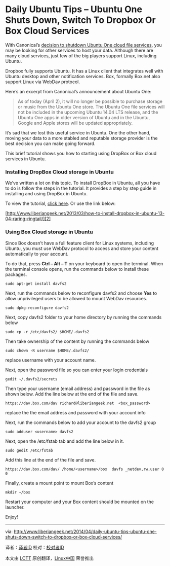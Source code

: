 Daily Ubuntu Tips – Ubuntu One Shuts Down, Switch To Dropbox Or Box Cloud Services
================================================================================
With Canonical’s [decision to shutdown Ubuntu One cloud file services][1], you may be looking for other services to host your data. Although there are many cloud services, just few of the big players support Linux, including Ubuntu.

Dropbox fully supports Ubuntu. It has a Linux client that integrates well with Ubuntu desktop and other notification services. Box, formally Box.net also support Linux via WebDav protocol.

Here’s an excerpt from Canonical’s announcement about Ubuntu One:

> As of today (April 2), it will no longer be possible to purchase storage or music from the Ubuntu One store. The Ubuntu One file services will not be included in the upcoming Ubuntu 14.04 LTS release, and the Ubuntu One apps in older version of Ubuntu and in the Ubuntu, Google and Apple stores will be updated appropriately.

It’s sad that we lost this useful service in Ubuntu. One the other hand, moving your data to a more stabled and reputable storage provider is the best decision you can make going forward.

This brief tutorial shows you how to starting using DropBox or Box cloud services in Ubuntu.

### Installing DropBox Cloud storage in Ubuntu ###

We’ve written a lot on this topic. To install DropBox in Ubuntu, all you have to do is follow the steps in the tutorial. It provides a step by step guide in installing and using DropBox in Ubuntu.

To view the tutorial, [click here][2]. Or use the link below:

[http://www.liberiangeek.net/2013/03/how-to-install-dropbox-in-ubuntu-13-04-raring-ringtail/][2]

### Using Box Cloud storage in Ubuntu ###

Since Box doesn’t have a full feature client for Linux systems, including Ubuntu, you must use WebDav protocol to access and store your content automatically to your account.

To do that, press **Ctrl – Alt – T** on your keyboard to open the terminal. When the terminal console opens, run the commands below to install these packages.

    sudo apt-get install davfs2

Next, run the commands below to reconfigure davfs2 and choose **Yes** to allow unprivileged users to be allowed to mount WebDav resources.

    sudo dpkg-reconfigure davfs2

Next, copy davfs2 folder to your home directory by running the commands below

    sudo cp -r /etc/davfs2/ $HOME/.davfs2

Then take ownership of the content by running the commands below

    sudo chown -R username $HOME/.davfs2/

 replace username with your account name.

Next, open the password file so you can enter your login credentials

    gedit ~/.davfs2/secrets

Then type your username (email address) and password in the file as shown below. Add the line below at the end of the file and save.

    https://dav.box.com/dav richard@liberiangeek.net  <box_password>

replace the the email address and password with your account info

Next, run the commands below to add your account to the davfs2 group

    sudo adduser <username> davfs2

Next, open the /etc/fstab tab and add the line below in it.

    sudo gedit /etc/fstab

Add this line at the end of the file and save.

    https://dav.box.com/dav/ /home/<username>/box  davfs _netdev,rw,user 0 0 

Finally, create a mount point to mount Box’s content

    mkdir ~/box

Restart your computer and your Box content should be mounted on the launcher.

Enjoy!

--------------------------------------------------------------------------------

via: http://www.liberiangeek.net/2014/04/daily-ubuntu-tips-ubuntu-one-shuts-down-switch-to-dropbox-or-box-cloud-services/

译者：[译者ID](https://github.com/译者ID) 校对：[校对者ID](https://github.com/校对者ID)

本文由 [LCTT](https://github.com/LCTT/TranslateProject) 原创翻译，[Linux中国](http://linux.cn/) 荣誉推出

[1]:http://blog.canonical.com/2014/04/02/shutting-down-ubuntu-one-file-services/
[2]:http://www.liberiangeek.net/2013/03/how-to-install-dropbox-in-ubuntu-13-04-raring-ringtail/
